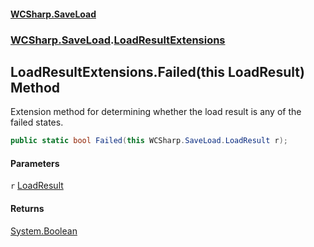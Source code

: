 #### [WCSharp\.SaveLoad](README.md 'README')
### [WCSharp\.SaveLoad](WCSharp.SaveLoad.md 'WCSharp\.SaveLoad').[LoadResultExtensions](WCSharp.SaveLoad.LoadResultExtensions.md 'WCSharp\.SaveLoad\.LoadResultExtensions')

## LoadResultExtensions\.Failed\(this LoadResult\) Method

Extension method for determining whether the load result is any of the failed states\.

```csharp
public static bool Failed(this WCSharp.SaveLoad.LoadResult r);
```
#### Parameters

<a name='WCSharp.SaveLoad.LoadResultExtensions.Failed(thisWCSharp.SaveLoad.LoadResult).r'></a>

`r` [LoadResult](WCSharp.SaveLoad.LoadResult.md 'WCSharp\.SaveLoad\.LoadResult')

#### Returns
[System\.Boolean](https://learn.microsoft.com/en-us/dotnet/api/system.boolean 'System\.Boolean')